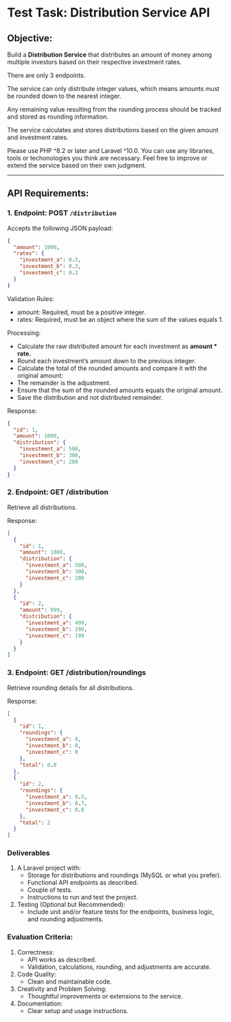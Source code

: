 # Test Task: Distribution Service API

## Objective:
Build a **Distribution Service** that distributes an amount of money among multiple investors based on their respective investment rates.

There are only 3 endpoints.

The service can only distribute integer values, which means amounts must be rounded down to the nearest integer.

Any remaining value resulting from the rounding process should be tracked and stored as rounding information.

The service calculates and stores distributions based on the given amount and investment rates.

Please use PHP ^8.2 or later and Laravel ^10.0.
You can use any libraries, tools or techonologies you think are necessary.
Feel free to improve or extend the service based on their own judgment.

---

## API Requirements:

### 1. Endpoint: POST `/distribution`
Accepts the following JSON payload:
```json
{
  "amount": 1000,
  "rates": {
    "investment_a": 0.5,
    "investment_b": 0.3,
    "investment_c": 0.2
  }
}
```
Validation Rules:
- amount: Required, must be a positive integer.
- rates: Required, must be an object where the sum of the values equals 1.

Processing:
- Calculate the raw distributed amount for each investment as **amount * rate.**
- Round each investment’s amount down to the previous integer.
- Calculate the total of the rounded amounts and compare it with the original amount:
- The remainder is the adjustment.
- Ensure that the sum of the rounded amounts equals the original amount.
- Save the distribution and not distributed remainder.

Response:
```json
{
  "id": 1,
  "amount": 1000,
  "distribution": {
    "investment_a": 500,
    "investment_b": 300,
    "investment_c": 200
  }
}
```

### 2. Endpoint: GET /distribution

Retrieve all distributions.

Response:
```json
[
  {
    "id": 1,
    "amount": 1000,
    "distribution": {
      "investment_a": 500,
      "investment_b": 300,
      "investment_c": 200
    }
  },
  {
    "id": 2,
    "amount": 999,
    "distribution": {
      "investment_a": 499,
      "investment_b": 299,
      "investment_c": 199
    }
  }
]
```

### 3. Endpoint: GET /distribution/roundings

Retrieve rounding details for all distributions.

Response:
```json
[
  {
    "id": 1,
    "roundings": {
      "investment_a": 0,
      "investment_b": 0,
      "investment_c": 0
    },
    "total": 0.0
  },
  {
    "id": 2,
    "roundings": {
      "investment_a": 0.5,
      "investment_b": 0.7,
      "investment_c": 0.8
    },
    "total": 2
  }
]
```
### Deliverables
1. A Laravel project with:
    - Storage for distributions and roundings (MySQL or what you prefer).
    - Functional API endpoints as described.
    - Couple of tests.
    - Instructions to run and test the project.
2. Testing (Optional but Recommended):
    - Include unit and/or feature tests for the endpoints, business logic, and rounding adjustments.

### Evaluation Criteria:
1. Correctness:
    - API works as described.
    - Validation, calculations, rounding, and adjustments are accurate.
2. Code Quality:
    - Clean and maintainable code.
3. Creativity and Problem Solving:
    - Thoughtful improvements or extensions to the service.
4. Documentation:
    - Clear setup and usage instructions.
